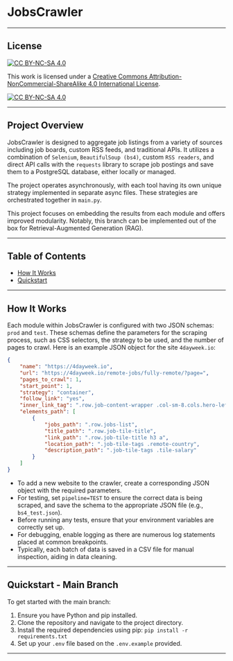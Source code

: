 # JobsCrawler

-------

## License

[![CC BY-NC-SA 4.0][cc-by-nc-sa-shield]][cc-by-nc-sa]

This work is licensed under a
[Creative Commons Attribution-NonCommercial-ShareAlike 4.0 International License][cc-by-nc-sa].

[![CC BY-NC-SA 4.0][cc-by-nc-sa-image]][cc-by-nc-sa]

[cc-by-nc-sa]: http://creativecommons.org/licenses/by-nc-sa/4.0/
[cc-by-nc-sa-image]: https://licensebuttons.net/l/by-nc-sa/4.0/88x31.png
[cc-by-nc-sa-shield]: https://img.shields.io/badge/License-CC%20BY--NC--SA%204.0-lightgrey.svg

-------

## Project Overview

JobsCrawler is designed to aggregate job listings from a variety of sources including job boards, custom RSS feeds, and traditional APIs. It utilizes a combination of `Selenium`, `BeautifulSoup (bs4)`, custom `RSS readers`, and direct API calls with the `requests` library to scrape job postings and save them to a PostgreSQL database, either locally or managed. 

The project operates asynchronously, with each tool having its own unique strategy implemented in separate async files. These strategies are orchestrated together in `main.py`.

This project focuses on embedding the results from each module and offers improved modularity. Notably, this branch can be implemented out of the box for Retrieval-Augmented Generation (RAG).

-------

## Table of Contents

- [How It Works](#how-it-works)
- [Quickstart](#quickstart)

-------

## How It Works

Each module within JobsCrawler is configured with two JSON schemas: `prod` and `test`. These schemas define the parameters for the scraping process, such as CSS selectors, the strategy to be used, and the number of pages to crawl. Here is an example JSON object for the site `4dayweek.io`:

```json
{
    "name": "https://4dayweek.io",
    "url": "https://4dayweek.io/remote-jobs/fully-remote/?page=",
    "pages_to_crawl": 1,
    "start_point": 1,
    "strategy": "container",
    "follow_link": "yes",
    "inner_link_tag": ".row.job-content-wrapper .col-sm-8.cols.hero-left",
    "elements_path": [
        {
            "jobs_path": ".row.jobs-list",
            "title_path": ".row.job-tile-title",
            "link_path": ".row.job-tile-title h3 a",
            "location_path": ".job-tile-tags .remote-country",
            "description_path": ".job-tile-tags .tile-salary"
        }
    ]
}
```

- To add a new website to the crawler, create a corresponding JSON object with the required parameters. 
- For testing, set `pipeline=TEST` to ensure the correct data is being scraped, and save the schema to the appropriate JSON file (e.g., `bs4_test.json`). 
- Before running any tests, ensure that your environment variables are correctly set up. 
- For debugging, enable logging as there are numerous log statements placed at common breakpoints.
- Typically, each batch of data is saved in a CSV file for manual inspection, aiding in data cleaning.

-------

## Quickstart - Main Branch
To get started with the main branch:

1. Ensure you have Python and pip installed.
2. Clone the repository and navigate to the project directory.
3. Install the required dependencies using pip: `pip install -r requirements.txt`
4. Set up your `.env` file based on the `.env.example` provided.

-------